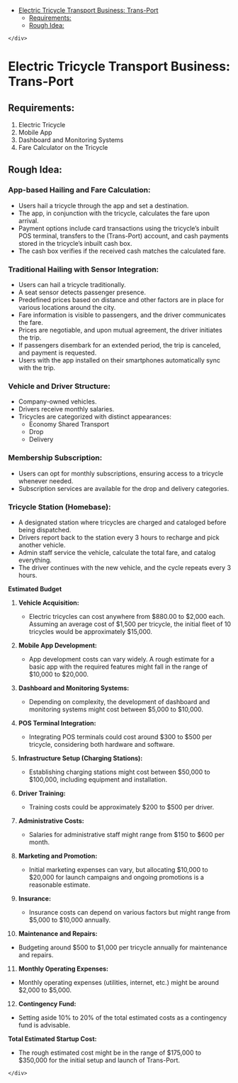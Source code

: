 <!DOCTYPE html>
<html>

<head>
  <meta charset="utf-8">
  <meta name="viewport" content="width=device-width, initial-scale=1.0">
  <title>g</title>
  <link rel="stylesheet" href="https://stackedit.io/style.css" />
</head>

<body class="stackedit">
  <div class="stackedit__left">
    <div class="stackedit__toc">
      
<ul>
<li><a href="#electric-tricycle-transport-business-trans-port">Electric Tricycle Transport Business: Trans-Port</a>
<ul>
<li><a href="#requirements">Requirements:</a></li>
<li><a href="#rough-idea">Rough Idea:</a></li>
</ul>
</li>
</ul>

    </div>
  </div>
  <div class="stackedit__right">
    <div class="stackedit__html">
      <h1 id="electric-tricycle-transport-business-trans-port">Electric Tricycle Transport Business: Trans-Port</h1>
<h2 id="requirements">Requirements:</h2>
<ol>
<li>Electric Tricycle</li>
<li>Mobile App</li>
<li>Dashboard and Monitoring Systems</li>
<li>Fare Calculator on the Tricycle</li>
</ol>
<h2 id="rough-idea">Rough Idea:</h2>
<h3 id="app-based-hailing-and-fare-calculation">App-based Hailing and Fare Calculation:</h3>
<ul>
<li>Users hail a tricycle through the app and set a destination.</li>
<li>The app, in conjunction with the tricycle, calculates the fare upon arrival.</li>
<li>Payment options include card transactions using the tricycle’s inbuilt POS terminal, transfers to the (Trans-Port) account, and cash payments stored in the tricycle’s inbuilt cash box.</li>
<li>The cash box verifies if the received cash matches the calculated fare.</li>
</ul>
<h3 id="traditional-hailing-with-sensor-integration">Traditional Hailing with Sensor Integration:</h3>
<ul>
<li>Users can hail a tricycle traditionally.</li>
<li>A seat sensor detects passenger presence.</li>
<li>Predefined prices based on distance and other factors are in place for various locations around the city.</li>
<li>Fare information is visible to passengers, and the driver communicates the fare.</li>
<li>Prices are negotiable, and upon mutual agreement, the driver initiates the trip.</li>
<li>If passengers disembark for an extended period, the trip is canceled, and payment is requested.</li>
<li>Users with the app installed on their smartphones automatically sync with the trip.</li>
</ul>
<h3 id="vehicle-and-driver-structure">Vehicle and Driver Structure:</h3>
<ul>
<li>Company-owned vehicles.</li>
<li>Drivers receive monthly salaries.</li>
<li>Tricycles are categorized with distinct appearances:
<ul>
<li>Economy Shared Transport</li>
<li>Drop</li>
<li>Delivery</li>
</ul>
</li>
</ul>
<h3 id="membership-subscription">Membership Subscription:</h3>
<ul>
<li>Users can opt for monthly subscriptions, ensuring access to a tricycle whenever needed.</li>
<li>Subscription services are available for the drop and delivery categories.</li>
</ul>
<h3 id="tricycle-station-homebase">Tricycle Station (Homebase):</h3>
<ul>
<li>A designated station where tricycles are charged and cataloged before being dispatched.</li>
<li>Drivers report back to the station every 3 hours to recharge and pick another vehicle.</li>
<li>Admin staff service the vehicle, calculate the total fare, and catalog everything.</li>
<li>The driver continues with the new vehicle, and the cycle repeats every 3 hours.</li>
</ul>
<p><strong>Estimated Budget</strong></p>
<ol>
<li>
<p><strong>Vehicle Acquisition:</strong></p>
<ul>
<li>Electric tricycles can cost anywhere from $880.00 to $2,000 each. Assuming an average cost of $1,500 per tricycle, the initial fleet of 10 tricycles would be approximately $15,000.</li>
</ul>
</li>
<li>
<p><strong>Mobile App Development:</strong></p>
<ul>
<li>App development costs can vary widely. A rough estimate for a basic app with the required features might fall in the range of $10,000 to $20,000.</li>
</ul>
</li>
<li>
<p><strong>Dashboard and Monitoring Systems:</strong></p>
<ul>
<li>Depending on complexity, the development of dashboard and monitoring systems might cost between $5,000 to $10,000.</li>
</ul>
</li>
<li>
<p><strong>POS Terminal Integration:</strong></p>
<ul>
<li>Integrating POS terminals could cost around $300 to $500 per tricycle, considering both hardware and software.</li>
</ul>
</li>
<li>
<p><strong>Infrastructure Setup (Charging Stations):</strong></p>
<ul>
<li>Establishing charging stations might cost between $50,000 to $100,000, including equipment and installation.</li>
</ul>
</li>
<li>
<p><strong>Driver Training:</strong></p>
<ul>
<li>Training costs could be approximately $200 to $500 per driver.</li>
</ul>
</li>
<li>
<p><strong>Administrative Costs:</strong></p>
<ul>
<li>Salaries for administrative staff might range from $150 to $600 per month.</li>
</ul>
</li>
<li>
<p><strong>Marketing and Promotion:</strong></p>
<ul>
<li>Initial marketing expenses can vary, but allocating $10,000 to $20,000 for launch campaigns and ongoing promotions is a reasonable estimate.</li>
</ul>
</li>
<li>
<p><strong>Insurance:</strong></p>
<ul>
<li>Insurance costs can depend on various factors but might range from $5,000 to $10,000 annually.</li>
</ul>
</li>
<li>
<p><strong>Maintenance and Repairs:</strong></p>
</li>
</ol>
<ul>
<li>Budgeting around $500 to $1,000 per tricycle annually for maintenance and repairs.</li>
</ul>
<ol start="11">
<li><strong>Monthly Operating Expenses:</strong></li>
</ol>
<ul>
<li>Monthly operating expenses (utilities, internet, etc.) might be around $2,000 to $5,000.</li>
</ul>
<ol start="12">
<li><strong>Contingency Fund:</strong></li>
</ol>
<ul>
<li>Setting aside 10% to 20% of the total estimated costs as a contingency fund is advisable.</li>
</ul>
<p><strong>Total Estimated Startup Cost:</strong></p>
<ul>
<li>The rough estimated cost might be in the range of $175,000 to $350,000 for the initial setup and launch of Trans-Port.</li>
</ul>

    </div>
  </div>
</body>

</html>

